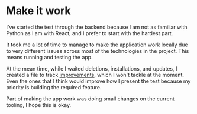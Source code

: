 # Make it work

I've started the test through the backend because I am not as familiar with Python as I am with React, and I prefer to start with the hardest part.

It took me a lot of time to manage to make the application work locally due to very different issues across most of the technologies in the project. This means running and testing the app.

At the mean time, while I waited deletions, installations, and updates, I created a file to track [improvements](./IMPROVEMENTS.md), which I won't tackle at the moment. Even the ones that I think would improve how I present the test because my priority is building the required feature.

Part of making the app work was doing small changes on the current tooling, I hope this is okay.
